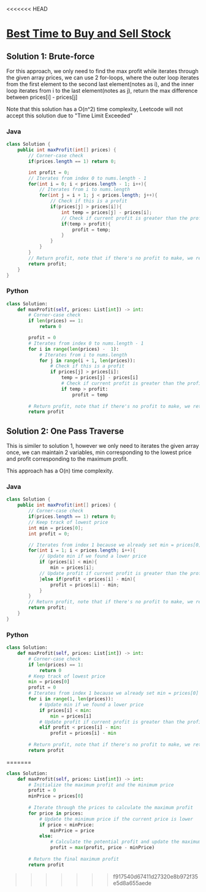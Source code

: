 <<<<<<< HEAD
# [Best Time to Buy and Sell Stock](https://leetcode.com/problems/best-time-to-buy-and-sell-stock/)

## Solution 1: Brute-force
For this approach, we only need to find the max profit while iterates through the given array prices, we can use 2 for-loops, where the outer loop iterates from the first element to the second last element(notes as i), and the inner loop iterates from i to the last element(notes as j), return the max difference between prices[i] - prices[j]

Note that this solution has a O(n^2) time complexity, Leetcode will not accept this solution due to "Time Limit Exceeded"

### Java
```java
class Solution {
    public int maxProfit(int[] prices) {
        // Corner-case check
        if(prices.length == 1) return 0;

        int profit = 0;
        // Iterates from index 0 to nums.length - 1
        for(int i = 0; i < prices.length - 1; i++){
            // Iterates from i to nums.length
            for(int j = i + 1; j < prices.length; j++){
                // Check if this is a profit
                if(prices[j] > prices[i]){
                    int temp = prices[j] - prices[i];
                    // Check if current profit is greater than the profit we have
                    if(temp > profit){
                        profit = temp;
                    }
                }
            }
        }
        // Return profit, note that if there's no profit to make, we return 0
        return profit;
    }
}
```

### Python
```python
class Solution:
    def maxProfit(self, prices: List[int]) -> int:
        # Corner-case check
        if len(prices) == 1:
            return 0

        profit = 0
        # Iterates from index 0 to nums.length - 1
        for i in range(len(prices) -  1):
            # Iterates from i to nums.length
            for j in range(i + 1, len(prices)):
                # Check if this is a profit
                if prices[j] > prices[i]:
                    temp = prices[j] - prices[i]
                    # Check if current profit is greater than the profit we have
                    if temp > profit:
                        profit = temp
        
        # Return profit, note that if there's no profit to make, we return 0
        return profit
```

## Solution 2: One Pass Traverse
This is similer to solution 1, however we only need to iterates the given array once, we can maintain 2 variables, min corresponding to the lowest price and profit corresponding to the maximum profit.

This approach has a O(n) time complexity.

### Java
```java
class Solution {
    public int maxProfit(int[] prices) {
        // Corner-case check
        if(prices.length == 1) return 0;
        // Keep track of lowest price
        int min = prices[0];
        int profit = 0;

        // Iterates from index 1 because we already set min = prices[0]
        for(int i = 1; i < prices.length; i++){
            // Update min if we found a lower price
            if (prices[i] < min){
                min = prices[i];
            // Update profit if current profit is greater than the profit we have
            }else if(profit < prices[i] - min){
                profit = prices[i] - min;
            }
        }
        // Return profit, note that if there's no profit to make, we return 0
        return profit;
    }
}
```

### Python
```python
class Solution:
    def maxProfit(self, prices: List[int]) -> int:
        # Corner-case check
        if len(prices) == 1:
            return 0
        # Keep track of lowest price 
        min = prices[0]
        profit = 0
        # Iterates from index 1 because we already set min = prices[0]
        for i in range(1, len(prices)):
            # Update min if we found a lower price
            if prices[i] < min:
                min = prices[i]
            # Update profit if current profit is greater than the profit we have
            elif profit < prices[i] - min:
                profit = prices[i] - min
        
        # Return profit, note that if there's no profit to make, we return 0
        return profit
```
=======
```python
class Solution:
    def maxProfit(self, prices: List[int]) -> int:
        # Initialize the maximum profit and the minimum price
        profit = 0
        minPrice = prices[0]
        
        # Iterate through the prices to calculate the maximum profit
        for price in prices:
            # Update the minimum price if the current price is lower
            if price < minPrice:
                minPrice = price
            else:
                # Calculate the potential profit and update the maximum profit
                profit = max(profit, price - minPrice)
        
        # Return the final maximum profit
        return profit
```
>>>>>>> f917540d67411d27320e8b972f35e5d8a655aede
